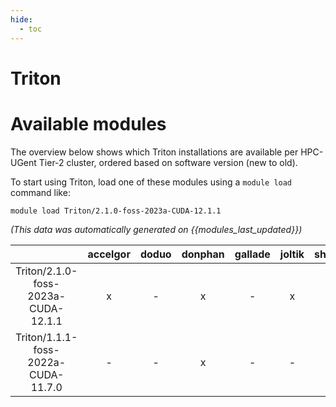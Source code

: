 ```yaml
---
hide:
  - toc
---
```


Triton
======

# Available modules


The overview below shows which Triton installations are available per HPC-UGent Tier-2 cluster, ordered based on software version (new to old).

To start using Triton, load one of these modules using a `module load` command like:

```shell
module load Triton/2.1.0-foss-2023a-CUDA-12.1.1
```

*(This data was automatically generated on {{modules_last_updated}})*  

| |accelgor|doduo|donphan|gallade|joltik|shinx|skitty|
| :---: | :---: | :---: | :---: | :---: | :---: | :---: | :---: |
|Triton/2.1.0-foss-2023a-CUDA-12.1.1|x|-|x|-|x|-|-|
|Triton/1.1.1-foss-2022a-CUDA-11.7.0|-|-|x|-|-|-|-|
